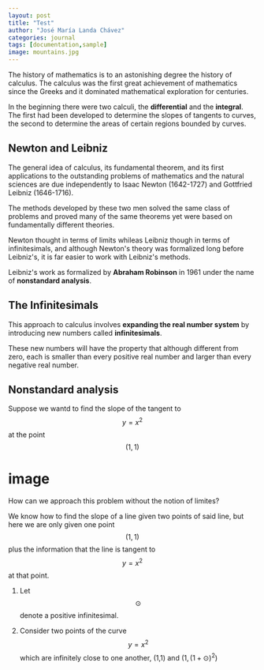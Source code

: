 ```yaml
---
layout: post
title: "Test"
author: "José María Landa Chávez"
categories: journal
tags: [documentation,sample]
image: mountains.jpg
---
```


The history of mathematics is to an astonishing degree the history of calculus. The calculus was the first great achievement of mathematics since the Greeks and it dominated mathematical exploration for centuries.

In the beginning there were two calculi, the **differential** and the **integral**. The first had been developed to determine the slopes of tangents to curves, the second to determine the areas of certain regions bounded by curves. 

## Newton and Leibniz

The general idea of calculus, its fundamental theorem, and its first applications to the outstanding problems of mathematics and the natural sciences are due independently to Isaac Newton (1642-1727) and Gottfried Leibniz (1646-1716).

The methods developed by these two men solved the same class of problems and proved many of the same theorems yet were based on fundamentally different theories. 

Newton thought in terms of limits whileas Leibniz though in terms of infinitesimals, and although Newton's theory  was formalized long before Leibniz's, it is far easier to work with Leibniz's methods. 

Leibniz's work as formalized by **Abraham Robinson** in 1961 under the name of **nonstandard analysis**.

## The Infinitesimals

This approach to calculus involves **expanding the real number system** by introducing new numbers called **infinitesimals**.

These new numbers will have the property that although different from zero, each is smaller than every positive real number and larger than every negative real number. 

## Nonstandard analysis

Suppose we wantd to find the slope of the tangent to $$y=x^2$$ at the point $$(1,1)$$

# image

How can we approach this problem without the notion of limites?

We know how to find the slope of a line given two points of said line, but here we are only given one point $$(1,1)$$ plus the information that the line is tangent to $$y=x^2$$ at that point.

1. Let $$\odot$$ denote a positive infinitesimal.

2. Consider two points of the curve $$y=x^2$$ which are infinitely close to one another, (1,1) and $(1,(1+\odot)^2)$ 








